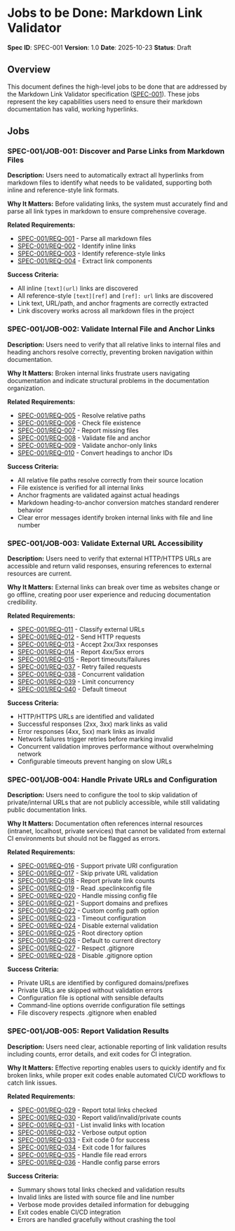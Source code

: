 # Jobs to be Done: Markdown Link Validator

**Spec ID**: SPEC-001
**Version**: 1.0
**Date**: 2025-10-23
**Status**: Draft

## Overview

This document defines the high-level jobs to be done that are addressed by the Markdown Link Validator specification ([SPEC-001](../markdown-link-validator.md)). These jobs represent the key capabilities users need to ensure their markdown documentation has valid, working hyperlinks.

## Jobs

### SPEC-001/JOB-001: Discover and Parse Links from Markdown Files

**Description:** Users need to automatically extract all hyperlinks from markdown files to identify what needs to be validated, supporting both inline and reference-style link formats.

**Why It Matters:** Before validating links, the system must accurately find and parse all link types in markdown to ensure comprehensive coverage.

**Related Requirements:**
- [SPEC-001/REQ-001](../markdown-link-validator.md#req-001) - Parse all markdown files
- [SPEC-001/REQ-002](../markdown-link-validator.md#req-002) - Identify inline links
- [SPEC-001/REQ-003](../markdown-link-validator.md#req-003) - Identify reference-style links
- [SPEC-001/REQ-004](../markdown-link-validator.md#req-004) - Extract link components

**Success Criteria:**
- All inline `[text](url)` links are discovered
- All reference-style `[text][ref]` and `[ref]: url` links are discovered
- Link text, URL/path, and anchor fragments are correctly extracted
- Link discovery works across all markdown files in the project

### SPEC-001/JOB-002: Validate Internal File and Anchor Links

**Description:** Users need to verify that all relative links to internal files and heading anchors resolve correctly, preventing broken navigation within documentation.

**Why It Matters:** Broken internal links frustrate users navigating documentation and indicate structural problems in the documentation organization.

**Related Requirements:**
- [SPEC-001/REQ-005](../markdown-link-validator.md#req-005) - Resolve relative paths
- [SPEC-001/REQ-006](../markdown-link-validator.md#req-006) - Check file existence
- [SPEC-001/REQ-007](../markdown-link-validator.md#req-007) - Report missing files
- [SPEC-001/REQ-008](../markdown-link-validator.md#req-008) - Validate file and anchor
- [SPEC-001/REQ-009](../markdown-link-validator.md#req-009) - Validate anchor-only links
- [SPEC-001/REQ-010](../markdown-link-validator.md#req-010) - Convert headings to anchor IDs

**Success Criteria:**
- All relative file paths resolve correctly from their source location
- File existence is verified for all internal links
- Anchor fragments are validated against actual headings
- Markdown heading-to-anchor conversion matches standard renderer behavior
- Clear error messages identify broken internal links with file and line number

### SPEC-001/JOB-003: Validate External URL Accessibility

**Description:** Users need to verify that external HTTP/HTTPS URLs are accessible and return valid responses, ensuring references to external resources are current.

**Why It Matters:** External links can break over time as websites change or go offline, creating poor user experience and reducing documentation credibility.

**Related Requirements:**
- [SPEC-001/REQ-011](../markdown-link-validator.md#req-011) - Classify external URLs
- [SPEC-001/REQ-012](../markdown-link-validator.md#req-012) - Send HTTP requests
- [SPEC-001/REQ-013](../markdown-link-validator.md#req-013) - Accept 2xx/3xx responses
- [SPEC-001/REQ-014](../markdown-link-validator.md#req-014) - Report 4xx/5xx errors
- [SPEC-001/REQ-015](../markdown-link-validator.md#req-015) - Report timeouts/failures
- [SPEC-001/REQ-037](../markdown-link-validator.md#req-037) - Retry failed requests
- [SPEC-001/REQ-038](../markdown-link-validator.md#req-038) - Concurrent validation
- [SPEC-001/REQ-039](../markdown-link-validator.md#req-039) - Limit concurrency
- [SPEC-001/REQ-040](../markdown-link-validator.md#req-040) - Default timeout

**Success Criteria:**
- HTTP/HTTPS URLs are identified and validated
- Successful responses (2xx, 3xx) mark links as valid
- Error responses (4xx, 5xx) mark links as invalid
- Network failures trigger retries before marking invalid
- Concurrent validation improves performance without overwhelming network
- Configurable timeouts prevent hanging on slow URLs

### SPEC-001/JOB-004: Handle Private URLs and Configuration

**Description:** Users need to configure the tool to skip validation of private/internal URLs that are not publicly accessible, while still validating public documentation links.

**Why It Matters:** Documentation often references internal resources (intranet, localhost, private services) that cannot be validated from external CI environments but should not be flagged as errors.

**Related Requirements:**
- [SPEC-001/REQ-016](../markdown-link-validator.md#req-016) - Support private URI configuration
- [SPEC-001/REQ-017](../markdown-link-validator.md#req-017) - Skip private URL validation
- [SPEC-001/REQ-018](../markdown-link-validator.md#req-018) - Report private link counts
- [SPEC-001/REQ-019](../markdown-link-validator.md#req-019) - Read .speclinkconfig file
- [SPEC-001/REQ-020](../markdown-link-validator.md#req-020) - Handle missing config file
- [SPEC-001/REQ-021](../markdown-link-validator.md#req-021) - Support domains and prefixes
- [SPEC-001/REQ-022](../markdown-link-validator.md#req-022) - Custom config path option
- [SPEC-001/REQ-023](../markdown-link-validator.md#req-023) - Timeout configuration
- [SPEC-001/REQ-024](../markdown-link-validator.md#req-024) - Disable external validation
- [SPEC-001/REQ-025](../markdown-link-validator.md#req-025) - Root directory option
- [SPEC-001/REQ-026](../markdown-link-validator.md#req-026) - Default to current directory
- [SPEC-001/REQ-027](../markdown-link-validator.md#req-027) - Respect .gitignore
- [SPEC-001/REQ-028](../markdown-link-validator.md#req-028) - Disable .gitignore option

**Success Criteria:**
- Private URLs are identified by configured domains/prefixes
- Private URLs are skipped without validation errors
- Configuration file is optional with sensible defaults
- Command-line options override configuration file settings
- File discovery respects .gitignore when enabled

### SPEC-001/JOB-005: Report Validation Results

**Description:** Users need clear, actionable reporting of link validation results including counts, error details, and exit codes for CI integration.

**Why It Matters:** Effective reporting enables users to quickly identify and fix broken links, while proper exit codes enable automated CI/CD workflows to catch link issues.

**Related Requirements:**
- [SPEC-001/REQ-029](../markdown-link-validator.md#req-029) - Report total links checked
- [SPEC-001/REQ-030](../markdown-link-validator.md#req-030) - Report valid/invalid/private counts
- [SPEC-001/REQ-031](../markdown-link-validator.md#req-031) - List invalid links with location
- [SPEC-001/REQ-032](../markdown-link-validator.md#req-032) - Verbose output option
- [SPEC-001/REQ-033](../markdown-link-validator.md#req-033) - Exit code 0 for success
- [SPEC-001/REQ-034](../markdown-link-validator.md#req-034) - Exit code 1 for failures
- [SPEC-001/REQ-035](../markdown-link-validator.md#req-035) - Handle file read errors
- [SPEC-001/REQ-036](../markdown-link-validator.md#req-036) - Handle config parse errors

**Success Criteria:**
- Summary shows total links checked and validation results
- Invalid links are listed with source file and line number
- Verbose mode provides detailed information for debugging
- Exit codes enable CI/CD integration
- Errors are handled gracefully without crashing the tool
